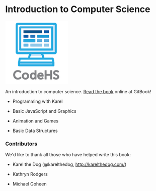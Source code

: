 # Introduction to Computer Science

![CodeHS](static/logo_name_small.png "CodeHS")

An introduction to computer science. [Read the book](http://codehs.gitbooks.io/introcs/content/) online at GitBook!

- Programming with Karel

- Basic JavaScript and Graphics

- Animation and Games

- Basic Data Structures


### Contributors
We'd like to thank all those who have helped write this book:

- Karel the Dog (@karelthedog, http://karelthedog.com/)

- Kathryn Rodgers

- Michael Goheen
